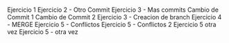 #

Ejercicio 1
Ejercicio 2 - Otro Commit
Ejercicio 3 - Mas commits
Cambio de Commit 1
Cambio de Commit 2
Ejercicio 3 - Creacion de branch
Ejercicio 4 - MERGE
Ejercicio 5 - Conflictos
Ejercicio 5 - Conflictos 2
Ejercicio 5 otra vez
Ejercicio 5 - otra vez
